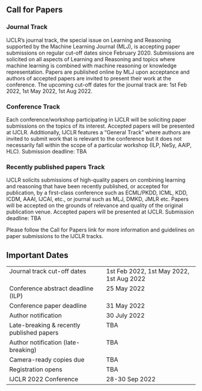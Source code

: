 ## Call for Papers

### Journal Track 

IJCLR’s journal track, the special issue on Learning and Reasoning supported by the Machine Learning Journal (MLJ), is accepting paper submissions on regular cut-off dates since February 2020. Submissions are solicited on all aspects of Learning and Reasoning and topics where machine learning is combined with machine reasoning or knowledge representation. Papers are published online by MLJ upon acceptance and authors of accepted papers are invited to present their work at the conference. The upcoming cut-off dates for the journal track are: 1st Feb 2022, 1st May 2022, 1st Aug 2022.

### Conference Track

Each conference/workshop participating in IJCLR will be soliciting paper submissions on the topics of its interest. Accepted papers will be presented at IJCLR. Additionally, IJCLR features a “General Track” where authors are invited to submit work that is relevant to the conference but it does not necessarily fall within the scope of a particular workshop (ILP, NeSy, AAIP, HLC). Submission deadline: TBA

### Recently published papers Track 

IJCLR solicits submissions of high-quality papers on combining learning and reasoning that have been recently published, or accepted for publication, by a first-class conference such as ECML/PKDD, ICML, KDD, ICDM, AAAI, IJCAI, etc., or journal such as MLJ, DMKD, JMLR etc. Papers will be accepted on the grounds of relevance and quality of the original publication venue. Accepted papers will be presented at IJCLR. Submission deadline: TBA

Please follow the Call for Papers link for more information and guidelines on paper submissions to the IJCLR tracks.


## Important Dates
<table style="text-align: left; width: 100%;" cellspacing="2" cellpadding="2" border="0">
        <tbody>
          <tr>
            <td style="vertical-align: top;">Journal track cut-off dates<br>
            </td>
            <td style="vertical-align: top;"><span style="text-decoration: line-through;"></span>1st Feb
              2022, 1st May 2022, 1st Aug 2022 </td>
          </tr>
          <tr>
            <td style="vertical-align: top;">Conference abstract
              deadline (ILP)<br>
            </td>
            <td style="vertical-align: top;">25 May 2022</td>
          </tr>
          <tr>
            <td style="vertical-align: top;">Conference paper deadline<br>
            </td>
            <td style="vertical-align: top;">31 May 2022<br>
            </td>
          </tr>
          <tr>
            <td style="vertical-align: top;">Author notification <br>
            </td>
            <td style="vertical-align: top;">30 July 2022</td>
          </tr>
          <tr>
            <td style="vertical-align: top;">Late-breaking &amp;
              recently published papers <br>
            </td>
            <td style="vertical-align: top;">TBA</td>
          </tr>
          <tr>
            <td style="vertical-align: top;">Author notification
              (late-breaking) </td>
            <td style="vertical-align: top;">TBA</td>
          </tr>
          <tr>
            <td style="vertical-align: top;">Camera-ready copies due <br>
            </td>
            <td style="vertical-align: top;">TBA </td>
          </tr>
          <tr>
            <td valign="top">Registration opens<br>
            </td>
            <td valign="top">TBA<br>
            </td>
          </tr>
          <tr>
            <td style="vertical-align: top;">IJCLR 2022 Conference<br>
            </td>
            <td style="vertical-align: top;"><span style="text-decoration: line-through;"></span>28-30 Sep
              2022<br>
            </td>
          </tr>
        </tbody>
      </table>


